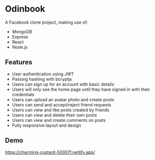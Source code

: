 
# Odinbook

A Facebook clone project, making use of:

- MongoDB
- Express
- React
- Node.js

## Features

- User authentication using JWT
- Passing hashing with bcryptjs
- Users can sign up for an account with basic details
- Users will only see the home page until they have signed in with their credentials
- Users can upload an avatar photo and create posts
- Users can send and accept/reject friend requests
- Users can view and like posts created by friends
- Users can view and delete their own posts
- Users can view and create comments on posts
- Fully responsive layout and design

## Demo

https://charming-custard-50007f.netlify.app/

